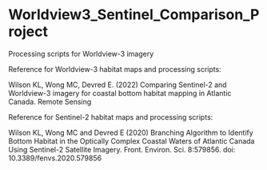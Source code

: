 # Worldview3_Sentinel_Comparison_Project

Processing scripts for Worldview-3 imagery

Reference for Worldview-3 habitat maps and processing scripts:

Wilson KL, Wong MC, Devred E. (2022) Comparing Sentinel-2 and Worldview-3 imagery for coastal bottom habitat mapping in Atlantic Canada. Remote Sensing

Reference for Sentinel-2 habitat maps and processing scripts:

Wilson KL, Wong MC and Devred E (2020) Branching Algorithm to Identify Bottom Habitat in the Optically Complex Coastal Waters of Atlantic Canada Using Sentinel-2 Satellite Imagery. Front. Environ. Sci. 8:579856. doi: 10.3389/fenvs.2020.579856

